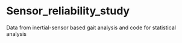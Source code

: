 # Sensor_reliability_study
Data from inertial-sensor based gait analysis and code for statistical analysis
